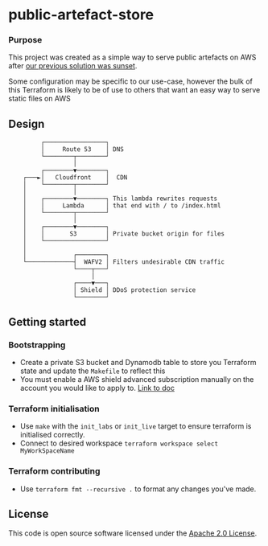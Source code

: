 
# public-artefact-store

### Purpose
This project was created as a simple way to serve public artefacts on AWS after [our previous solution was sunset](https://jfrog.com/blog/into-the-sunset-bintray-jcenter-gocenter-and-chartcenter/).

Some configuration may be specific to our use-case, however the bulk of this Terraform is likely to be of use to others that want an easy way to serve static files on AWS

## Design
```
         ┌─────────────────┐
         │     Route 53    │ DNS
         └────────┬────────┘
                  │
         ┌────────▼────────┐
    ┌───►│   Cloudfront    │  CDN
    │    └────────┬────────┘
    │             │
    │    ┌────────▼────────┐ This lambda rewrites requests
    │    │     Lambda      │ that end with / to /index.html
    │    └────────┬────────┘
    │             │
    │    ┌────────▼────────┐
    │    │       S3        │ Private bucket origin for files
    │    └─────────────────┘
    │
    │             ┌────────┐
    └─────────────┤  WAFV2 │ Filters undesirable CDN traffic
                  └────┬───┘
                       │
                  ┌────▼───┐
                  │ Shield │ DDoS protection service
                  └────────┘
```
<!--- edit this diagram with https://asciiflow.com  -->
## Getting started
### Bootstrapping
- Create a private S3 bucket and Dynamodb table to store you Terraform state and update the `Makefile` to reflect this
- You must enable a AWS shield advanced subscription manually on the account you would like to apply to. [Link to doc](https://docs.aws.amazon.com/waf/latest/developerguide/enable-ddos-prem.html)

### Terraform initialisation
- Use `make` with the `init_labs` or `init_live` target to ensure terraform is initialised correctly.
- Connect to desired workspace `terraform workspace select MyWorkSpaceName`

### Terraform contributing
- Use `terraform fmt --recursive .` to format any changes you've made.

## License
This code is open source software licensed under the [Apache 2.0 License]("http://www.apache.org/licenses/LICENSE-2.0.html").
